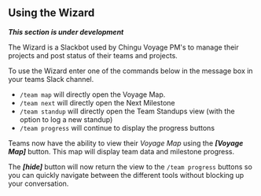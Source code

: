 ## Using the Wizard

**_This section is under development_**

The Wizard is a Slackbot used by Chingu Voyage PM's to manage their projects
and post status of their teams and projects. 

To use the Wizard enter one of the commands below in the message box in your
teams Slack channel.

- `/team map` will directly open the Voyage Map. 
- `/team next` will directly open the Next Milestone
- `/team standup` will directly open the Team Standups view (with the option
to log a new standup)
- `/team progress` will continue to display the progress buttons

Teams now have the ability to view their *Voyage Map* using the 
**_[Voyage Map]_** button. This map will display team data and milestone 
progress.

The **_[hide]_** button will now return the view to the `/team progress` 
buttons so you can quickly navigate between the different tools without 
blocking up your conversation.
